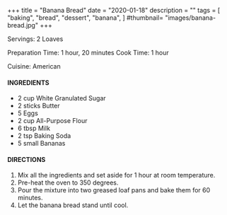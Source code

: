+++
title = "Banana Bread"
date = "2020-01-18"
description = ""
tags = [
    "baking",
    "bread",
    "dessert",
    "banana",
]
#thumbnail= "images/banana-bread.jpg"
+++

Servings: 2 Loaves <!--more-->

Preparation Time: 1 hour, 20 minutes 
Cook Time: 1 hour 

Cuisine: American

#### INGREDIENTS 
* 2 cup White Granulated Sugar 
* 2 sticks Butter 
* 5 Eggs 
* 2 cup All-Purpose Flour 
* 6 tbsp Milk 
* 2 tsp Baking Soda
* 5 small Bananas 

#### DIRECTIONS 
1. Mix all the ingredients and set aside for 1 hour at room temperature. 
2. Pre-heat the oven to 350 degrees. 
3. Pour the mixture into two greased loaf pans and bake them for 60 minutes. 
4. Let the banana bread stand until cool. 
